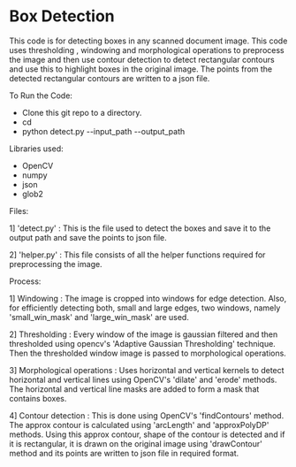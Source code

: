 Box Detection
=============

This code is for detecting boxes in any scanned document image.
This code uses thresholding , windowing and morphological operations to preprocess the image and 
then use contour detection to detect rectangular contours and use this to highlight boxes in the original image.
The points from the detected rectangular contours are written to a json file.

To Run the Code:

- Clone this git repo to a directory.
- cd <to cloned directory>
- python detect.py --input_path <path to input images. default = './examples/inputs'> --output_path <path to output images. default = './output'>


Libraries used:

- OpenCV
- numpy
- json
- glob2

Files:

1] 'detect.py' : This is the file used to detect the boxes and save it to the output path and save the points to json file.

2] 'helper.py' : This file consists of all the helper functions required for preprocessing the image.

Process:

1] Windowing : The image is cropped into windows for edge detection. Also, for efficiently detecting both, small and large edges,
two windows, namely 'small_win_mask' and 'large_win_mask' are used.

2] Thresholding : Every window of the image is gaussian filtered and then thresholded using opencv's 'Adaptive Gaussian Thresholding' technique.
Then the thresholded window image is passed to morphological operations.
    
3] Morphological operations : Uses horizontal and vertical kernels to detect horizontal and vertical lines using OpenCV's 'dilate' and 'erode' methods.
The horizontal and vertical line masks are added to form a mask that contains boxes.

4] Contour detection : This is done using OpenCV's 'findContours' method. The approx contour is calculated using 'arcLength' and 'approxPolyDP' methods. 
Using this approx contour, shape of the contour is detected and if it is rectangular, it is drawn on the original image using 'drawContour' method and
its points are written to json file in required format.



